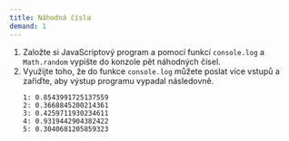 ```yaml
---
title: Náhodná čísla
demand: 1
---
```


1. Založte si JavaScriptový program a pomocí funkcí `console.log` a `Math.random` vypište do konzole pět náhodných čísel. 
1. Využijte toho, že do funkce `console.log` můžete poslat více vstupů a zařiďte, aby výstup programu vypadal následovně.
   ```
   1: 0.8543991725137559
   2: 0.3668845200214361
   3: 0.4259711930234611
   4: 0.9319442904382422
   5: 0.3040681205859323
   ```

